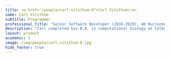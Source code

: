 ```yaml
---
title: <a href="/people/carl-vitzthum-0">Carl Vitzthum</a>
name: Carl Vitzthum
subtitle: Programmer
professional_title: "Senior Software Developer (2016-2020), 4D Nucleome DCIC, Senior Software Engineer, Seres Therapeutics"  # Joined professional titles
description: "Carl completed his B.A. in computational biology at Colby College in Spring 2016 and joined the Park lab shortly after. After starting as a Junior Scientific Programmer in Park Lab, he was rapidly promoted first to Junior Software Developer, then Software Developer, and finally Senior Software Developer for the 4DN DCIC. He manages the back-end development and DevOps of the 4DN Data Portal. As acting lead developer, he helps to coordinate and plan software development throughout the 4DN DCIC team."
layout: product
academic: 1
image: /img/people/carl-vitzthum-0.jpg
hide_footer: true
---
```

